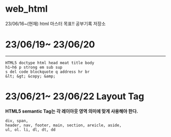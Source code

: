 # web_html
23/06/16~(현재) html 마스터 목표!! 공부기록 저장소

# 23/06/19~ 23/06/20
--------------------------------
```
HTML5 doctype html head meat title body
h1~h6 p strong em sub sup 
s del code blockquote q address hr br
&lt; &gt; &copy; &amp;
```

# 23/06/21~ 23/06/22 Layout Tag
**HTML5 semantic Tag는 각 레이아웃 영역 의미에 맞게 사용해야 한다.**
```
div, span,
header, nav, footer, main, section, areicle, aside,
ul, ol. li, dl, dt, dd
```

